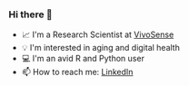 ### Hi there 👋

- :chart_with_upwards_trend: I'm a Research Scientist at [VivoSense](https://www.vivosense.com/)
- :bulb: I'm interested in aging and digital health 
- :computer: I'm an avid R and Python user
- :mailbox: How to reach me: [LinkedIn](https://www.linkedin.com/in/shelbybachman/)
